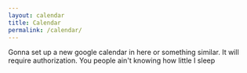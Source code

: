 ```yaml
---
layout: calendar
title: Calendar
permalink: /calendar/
---
```


Gonna set up a new google calendar in here or something similar. It will require authorization. You people ain't knowing how little I sleep
